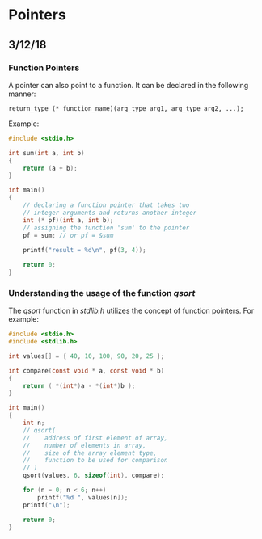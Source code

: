 # Pointers
## 3/12/18

### Function Pointers

A pointer can also point to a function. It can be declared in the following manner:

```
return_type (* function_name)(arg_type arg1, arg_type arg2, ...);
```

Example:

```C
#include <stdio.h>

int sum(int a, int b)
{
    return (a + b);
}

int main()
{
    // declaring a function pointer that takes two
    // integer arguments and returns another integer
    int (* pf)(int a, int b);
    // assigning the function 'sum' to the pointer
    pf = sum; // or pf = &sum
    
    printf("result = %d\n", pf(3, 4));

    return 0;
}
```

### Understanding the usage of the function _qsort_

The _qsort_ function in _stdlib.h_ utilizes the concept of function pointers. For example:

```C
#include <stdio.h>
#include <stdlib.h>

int values[] = { 40, 10, 100, 90, 20, 25 };

int compare(const void * a, const void * b)
{
    return ( *(int*)a - *(int*)b );
}

int main()
{
    int n;
    // qsort(
    //    address of first element of array,
    //    number of elements in array,
    //    size of the array element type,
    //    function to be used for comparison
    // )
    qsort(values, 6, sizeof(int), compare);

    for (n = 0; n < 6; n++)
        printf("%d ", values[n]);
    printf("\n");

    return 0;
}
```